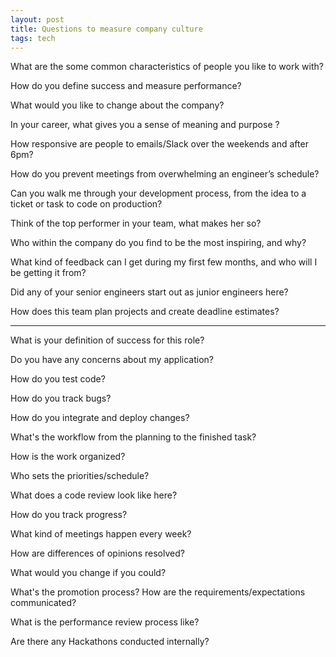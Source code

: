 ```yaml
---
layout: post
title: Questions to measure company culture 
tags: tech 
---
```


What are the some common characteristics of people you like to work with?

How do you define success and measure performance?

What would you like to change about the company?

In your career, what gives you a sense of meaning and purpose ?

How responsive are people to emails/Slack over the weekends and after 6pm?

How do you prevent meetings from overwhelming an engineer’s schedule?

Can you walk me through your development process, from the idea to a ticket or task to code on production?

Think of the top performer in your team, what makes her so?

Who within the company do you find to be the most inspiring, and why?

What kind of feedback can I get during my first few months, and who will I be getting it from?

Did any of your senior engineers start out as junior engineers here?

How does this team plan projects and create deadline estimates?

---

What is your definition of success for this role?

Do you have any concerns about my application?

How do you test code?

How do you track bugs?

How do you integrate and deploy changes? 

What's the workflow from the planning to the finished task?

How is the work organized?

Who sets the priorities/schedule?

What does a code review look like here?

How do you track progress?

What kind of meetings happen every week?

How are differences of opinions resolved?

What would you change if you could?

What's the promotion process? How are the requirements/expectations communicated?

What is the performance review process like?

Are there any Hackathons conducted internally?
